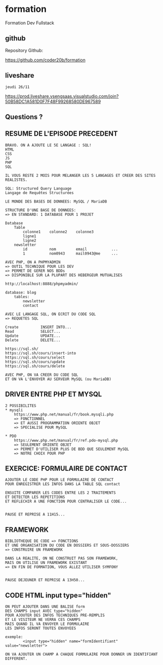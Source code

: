 # formation

Formation Dev Fullstack

## github

Repository Github:

https://github.com/coder20b/formation

## liveshare

    jeudi 26/11

https://prod.liveshare.vsengsaas.visualstudio.com/join?50B58DC1A581D0F7F48F99268580DE967589

## Questions ?

## RESUME DE L'EPISODE PRECEDENT

    BRAVO. ON A AJOUTE LE 5E LANGAGE : SQL!
    HTML
    CSS
    JS
    PHP
    SQL

    IL VOUS RESTE 2 MOIS POUR MELANGER LES 5 LANGAGES ET CREER DES SITES REALISTES.

    SQL: Structured Query Language
    Langage de Requêtes Structurées

    LE MONDE DES BASES DE DONNEES: MySQL / MariaDB

    STRUCTURE D'UNE BASE DE DONNEES:
    => EN STANDARD: 1 DATABASE POUR 1 PROJET

    Database
        Table
            colonne1    colonne2    colonne3
            ligne1
            ligne2
        newsletter
            id          nom         email           ...    
            1           nom0943     mail0943@me     ...

    AVEC PHP, ON A PHPMYADMIN
    => OUTIL TECHNIQUE POUR LES DEV
    => PERMET DE GERER NOS BDDs
    => DISPONIBLE SUR LA PLUPART DES HEBERGEUR MUTUALISES

    http://localhost:8888/phpmyadmin/

    database: blog
        tables:
            newsletter
            contact

    AVEC LE LANGAGE SQL, ON ECRIT DU CODE SQL
    => REQUETES SQL

    Create          INSERT INTO...
    Read            SELECT...
    Update          UPDATE...
    Delete          DELETE...

    https://sql.sh/
    https://sql.sh/cours/insert-into
    https://sql.sh/cours/select
    https://sql.sh/cours/update
    https://sql.sh/cours/delete

    AVEC PHP, ON VA CREER DU CODE SQL
    ET ON VA L'ENVOYER AU SERVEUR MySQL (ou MariaDB)

## DRIVER ENTRE PHP ET MYSQL

    2 POSSIBILITES
    * mysqli
        https://www.php.net/manual/fr/book.mysqli.php
        => FONCTIONNEL
        => ET AUSSI PROGRAMMATION ORIENTE OBJET
        => SPECIALISE POUR MySQL

    * PDO
        https://www.php.net/manual/fr/ref.pdo-mysql.php
        => SEULEMENT ORIENTE OBJET
        => PERMET D'UTILISER PLUS DE BDD QUE SEULEMENT MySQL
        => NOTRE CHOIX POUR PHP

## EXERCICE: FORMULAIRE DE CONTACT

    AJOUTER LE CODE PHP POUR LE FORMULAIRE DE CONTACT
    POUR ENREGISTRER LES INFOS DANS LA TABLE SQL contact

    ENSUITE COMPARER LES CODES ENTRE LES 2 TRAITEMENTS 
    ET DETECTER LES REPETITIONS
    ET REFLECHIR A UNE FONCTION POUR CENTRALISER LE CODE...


    PAUSE ET REPRISE A 11H15...

## FRAMEWORK

    BIBLIOTHEQUE DE CODE => FONCTIONS
    ET UNE ORGANISATION DU CODE EN DOSSIERS ET SOUS-DOSSIERS
    => CONSTRUIRE UN FRAMEWORK

    DANS LA REALITE, ON NE CONSTRUIT PAS SON FRAMEWORK, 
    MAIS ON UTILISE UN FRAMEWORK EXISTANT
    => EN FIN DE FORMATION, VOUS ALLEZ UTILISER SYMFONY


    PAUSE DEJEUNER ET REPRISE A 13H50...

## CODE HTML input type="hidden"


    ON PEUT AJOUTER DANS UNE BALISE form
    DES CHAMPS input AVEC type="hidden"
    POUR AJOUTER DES INFOS TECHNIQUES PRE-REMPLIS
    ET LE VISITEUR NE VERRA CES CHAMPS
    MAIS QUAND IL VA ENVOYER LE FORMULAIRE
    LES INFOS SERONT TOUTES ENVOYEES

    exemple:
            <input type="hidden" name="formIdentifiant" value="newsletter">
    
    ON VA AJOUTER UN CHAMP A CHAQUE FORMULAIRE POUR DONNER UN IDENTIFIANT DIFFERENT.

    


















































































